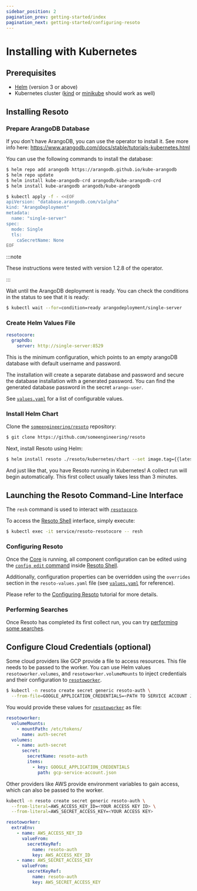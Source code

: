 ```yaml
---
sidebar_position: 2
pagination_prev: getting-started/index
pagination_next: getting-started/configuring-resoto
---
```


# Installing with Kubernetes

## Prerequisites

- [Helm](https://helm.sh) (version 3 or above)
- Kubernetes cluster ([kind](https://kind.sigs.k8s.io) or [minikube](https://minikube.sigs.k8s.io) should work as well)

## Installing Resoto

### Prepare ArangoDB Database

If you don't have ArangoDB, you can use the operator to install it. See more info here: https://www.arangodb.com/docs/stable/tutorials-kubernetes.html

You can use the following commands to install the database:

```bash
$ helm repo add arangodb https://arangodb.github.io/kube-arangodb
$ helm repo update
$ helm install kube-arangodb-crd arangodb/kube-arangodb-crd
$ helm install kube-arangodb arangodb/kube-arangodb

$ kubectl apply -f - <<EOF
apiVersion: "database.arangodb.com/v1alpha"
kind: "ArangoDeployment"
metadata:
  name: "single-server"
spec:
  mode: Single
  tls:
    caSecretName: None
EOF
```

:::note

These instructions were tested with version 1.2.8 of the operator.

:::

Wait until the ArangoDB deployment is ready. You can check the conditions in the status to see that it is ready:

```bash
$ kubectl wait --for=condition=ready arangodeployment/single-server
```

### Create Helm Values File

```yml title="resoto-values.yaml"
resotocore:
  graphdb:
    server: http://single-server:8529
```

This is the minimum configuration, which points to an empty arangoDB database with default username and password.

The installation will create a separate database and password and secure the database installation with a generated password. You can find the generated database password in the secret `arango-user`.

See [`values.yaml`](https://github.com/someengineering/resoto/blob/main/kubernetes/chart/values.yaml) for a list of configurable values.

### Install Helm Chart

Clone the [`someengineering/resoto`](https://github.com/someengineering/resoto) repository:

```bash
$ git clone https://github.com/someengineering/resoto
```

Next, install Resoto using Helm:

```bash
$ helm install resoto ./resoto/kubernetes/chart --set image.tag={{latestRelease}} -f resoto-values.yaml
```

And just like that, you have Resoto running in Kubernetes! A collect run will begin automatically. This first collect usually takes less than 3 minutes.

## Launching the Resoto Command-Line Interface

The `resh` command is used to interact with [`resotocore`](../concepts/components/core.md).

To access the [Resoto Shell](../concepts/components/shell.md) interface, simply execute:

```bash
$ kubectl exec -it service/resoto-resotocore -- resh
```

### Configuring Resoto

Once the [Core](../concepts/components/core.md) is running, all component configuration can be edited using the [`config edit` command](../reference/cli/configs/edit.md) inside [Resoto Shell](../concepts/components/shell.md).

Additionally, configuration properties can be overridden using the `overrides` section in the `resoto-values.yaml` file (see [`values.yaml`](https://github.com/someengineering/resoto/blob/main/kubernetes/chart/values.yaml) for reference).

Please refer to the [Configuring Resoto](./configuring-resoto.md) tutorial for more details.

### Performing Searches

Once Resoto has completed its first collect run, you can try [performing some searches](./performing-searches.md).

## Configure Cloud Credentials (optional)

Some cloud providers like GCP provide a file to access resources. This file needs to be passed to the worker. You can use Helm values `resotoworker.volumes`, and `resotoworker.volumeMounts` to inject credentials and their configuration to [`resotoworker`](../concepts/components/worker.md).

```bash
$ kubectl -n resoto create secret generic resoto-auth \
  --from-file=GOOGLE_APPLICATION_CREDENTIALS=<PATH TO SERVICE ACCOUNT JSON CREDS>
```

You would provide these values for [`resotoworker`](../concepts/components/worker.md) as file:

```yaml
resotoworker:
  volumeMounts:
    - mountPath: /etc/tokens/
      name: auth-secret
  volumes:
    - name: auth-secret
      secret:
        secretName: resoto-auth
        items:
          - key: GOOGLE_APPLICATION_CREDENTIALS
            path: gcp-service-account.json
```

Other providers like AWS provide environment variables to gain access, which can also be passed to the worker.

```bash
kubectl -n resoto create secret generic resoto-auth \
  --from-literal=AWS_ACCESS_KEY_ID=<YOUR ACCESS KEY ID> \
  --from-literal=AWS_SECRET_ACCESS_KEY=<YOUR ACCESS KEY>
```

```yaml
resotoworker:
  extraEnv:
    - name: AWS_ACCESS_KEY_ID
      valueFrom:
        secretKeyRef:
          name: resoto-auth
          key: AWS_ACCESS_KEY_ID
    - name: AWS_SECRET_ACCESS_KEY
      valueFrom:
        secretKeyRef:
          name: resoto-auth
          key: AWS_SECRET_ACCESS_KEY
```

